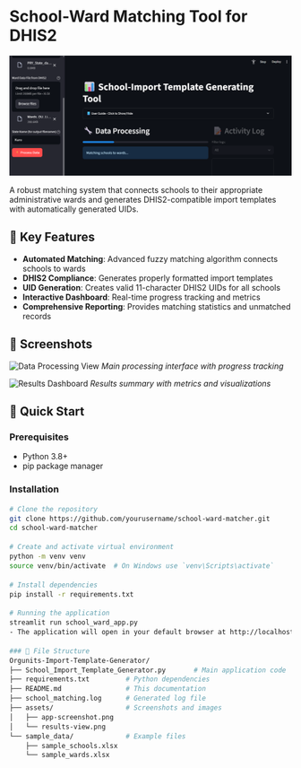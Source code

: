 # School-Ward Matching Tool for DHIS2

![Generating template](image.png)

A robust matching system that connects schools to their appropriate administrative wards and generates DHIS2-compatible import templates with automatically generated UIDs.

## 🌟 Key Features

- **Automated Matching**: Advanced fuzzy matching algorithm connects schools to wards
- **DHIS2 Compliance**: Generates properly formatted import templates
- **UID Generation**: Creates valid 11-character DHIS2 UIDs for all schools
- **Interactive Dashboard**: Real-time progress tracking and metrics
- **Comprehensive Reporting**: Provides matching statistics and unmatched records

## 📸 Screenshots

![Data Processing View](https://via.placeholder.com/400x300?text=Data+Processing+View) <!-- Replace with actual screenshot -->
*Main processing interface with progress tracking*

![Results Dashboard](https://via.placeholder.com/400x300?text=Results+Dashboard) <!-- Replace with actual screenshot -->
*Results summary with metrics and visualizations*

## 🚀 Quick Start

### Prerequisites
- Python 3.8+
- pip package manager

### Installation
```bash
# Clone the repository
git clone https://github.com/yourusername/school-ward-matcher.git
cd school-ward-matcher

# Create and activate virtual environment
python -m venv venv
source venv/bin/activate  # On Windows use `venv\Scripts\activate`

# Install dependencies
pip install -r requirements.txt

# Running the application
streamlit run school_ward_app.py
- The application will open in your default browser at http://localhost:8501

### 📂 File Structure
Orgunits-Import-Template-Generator/
├── School_Import_Template_Generator.py       # Main application code
├── requirements.txt         # Python dependencies
├── README.md                # This documentation
├── school_matching.log      # Generated log file
├── assets/                  # Screenshots and images
│   ├── app-screenshot.png
│   └── results-view.png
└── sample_data/             # Example files
    ├── sample_schools.xlsx
    └── sample_wards.xlsx

